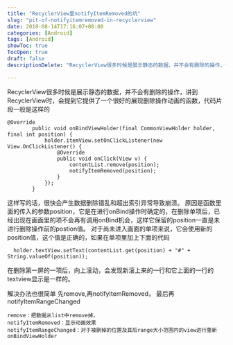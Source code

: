 ```yaml
---
title: "RecyclerView里notifyItemRemoved的坑"
slug: "pit-of-notifyitemremoved-in-recyclerview"
date: 2018-08-14T17:16:07+08:00
categories: [Android]
tags: [Android]
showToc: true
TocOpen: true
draft: false
descriptionDelete: "RecyclerView很多时候是展示静态的数据，并不会有删除的操作，讲到RecyclerView时，会提到它提供了一个很好的展现删除操作动"

---
```

                
RecyclerView很多时候是展示静态的数据，并不会有删除的操作，讲到RecyclerView时，会提到它提供了一个很好的展现删除操作动画的函数，代码片段一般是这样的
```
@Override
        public void onBindViewHolder(final CommonViewHolder holder, final int position) {   
            holder.itemView.setOnClickListener(new View.OnClickListener() {
                @Override
                public void onClick(View v) {
                    contentList.remove(position);
                    notifyItemRemoved(position);            
                }
            });
        }
```
这样写的话，很快会产生数据删除错乱和超出索引异常导致崩溃。 
原因是函数里面的传入的参数position，它是在进行onBind操作时确定的，在删除单项后，已经出现在画面里的项不会再有调用onBind机会，这样它保留的position一直是未进行删除操作前的postion值。 
对于尚未进入画面的单项来说，它会使用新的position值，这个值是正确的，如果在单项里加上下面的代码
```
  holder.textView.setText(contentList.get(position) + "#" + String.valueOf(position));
```
在删除第一屏的一项后，向上滚动，会发现新滚上来的一行和它上面的一行的textview显示是一样的。

解决办法也很简单
先remove,再notifyItemRemoved， 最后再notifyItemRangeChanged 
```
remove：把数据从list中remove掉， 
notifyItemRemoved：显示动画效果 
notifyItemRangeChanged：对于被删掉的位置及其后range大小范围内的view进行重新onBindViewHolder
```